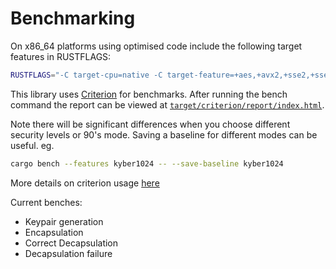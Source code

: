 # Benchmarking

On x86_64 platforms using optimised code include the following target features in RUSTFLAGS:

```bash
RUSTFLAGS="-C target-cpu=native -C target-feature=+aes,+avx2,+sse2,+sse4.1,+bmi2,+popcnt" cargo bench
```


This library uses [Criterion](https://github.com/bheisler/criterion.rs) for benchmarks. 
After running the bench command the report can be viewed at [`target/criterion/report/index.html`](../target/criterion/report/index.html).

Note there will be significant differences when you choose different security levels or 90's mode. Saving a baseline for different modes can be useful. eg. 

```bash
cargo bench --features kyber1024 -- --save-baseline kyber1024
```

More details on criterion usage [here](https://bheisler.github.io/criterion.rs/book/user_guide/command_line_options.html)

Current benches: 

* Keypair generation
* Encapsulation
* Correct Decapsulation
* Decapsulation failure
